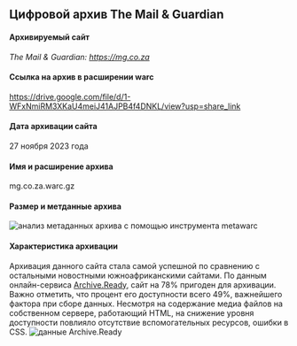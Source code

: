 ## Цифровой архив The Mail & Guardian

#### Архивируемый сайт
_The Mail & Guardian: https://mg.co.za_

#### Ссылка на архив в расширении warc
https://drive.google.com/file/d/1-WFxNmiRM3XKaU4meiJ41AJPB4f4DNKL/view?usp=share_link

#### Дата архивации сайта
27 ноября 2023 года

#### Имя и расширение архива
mg.co.za.warc.gz

#### Размер и метданные архива
![анализ метаданных архива с помощью инструмента metawarc](https://github.com/4Vlada/SA-websites-archive/assets/152094858/186c454b-6eeb-4108-ac3a-4d380ed74c0c)


#### Характеристика архивации
Архивация данного сайта стала самой успешной по сравнению с остальными новостными южноафриканскими сайтами. По данным онлайн-сервиса [Archive.Ready](https://archiveready.com), сайт на 78% пригоден для архивации. Важно отметить, что процент его доступности всего 49%, важнейшего фактора при сборе данных. Несмотря на содержание медиа файлов на собственном сервере, работающий HTML, на снижение уровня доступности повлияло отсутствие вспомогательных ресурсов, ошибки в CSS.
![данные Archive.Ready](https://github.com/4Vlada/SA-websites-archive/assets/152094858/71d6f591-498e-4487-9bed-6f2e30609775)

